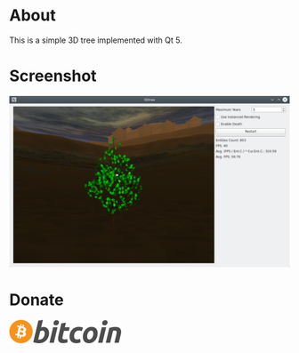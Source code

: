 # About

This is a simple 3D tree implemented with Qt 5.

# Screenshot

![](3dtree.png)

# Donate

[![](bitcoin-btc-logo-full.png)](https://github.com/igormironchik)
